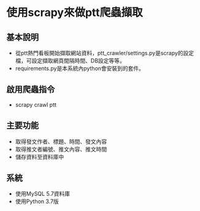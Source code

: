 
# 使用scrapy來做ptt爬蟲擷取

## 基本說明
* 從ptt熱門看板開始擷取網站資料，ptt_crawler/settings.py是scrapy的設定檔，可設定擷取網頁間隔時間、DB設定等等。
* requirements.py是本系統內python會安裝到的套件。

## 啟用爬蟲指令
* scrapy crawl ptt

## 主要功能
* 取得發文作者、標題、時間、發文內容
* 取得推文者編號、推文內容、推文時間
* 儲存資料至資料庫中

## 系統
* 使用MySQL 5.7資料庫
* 使用Python 3.7版
